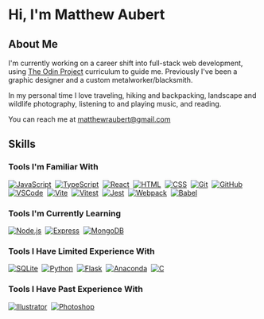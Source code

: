 # Hi, I'm Matthew Aubert

## About Me

I'm currently working on a career shift into full-stack web development, using <a href="https://www.theodinproject.com/">The Odin Project</a> curriculum to guide me. Previously I've been a graphic designer and a custom metalworker/blacksmith.

In my personal time I love traveling, hiking and backpacking, landscape and wildlife photography, listening to and playing music, and reading.

You can reach me at matthewraubert@gmail.com

## Skills

### Tools I'm Familiar With
[![JavaScript](https://skillicons.dev/icons?i=js)](https://skillicons.dev "JavaScript")&nbsp;
[![TypeScript](https://skillicons.dev/icons?i=ts)](https://skillicons.dev "TypeScript")&nbsp;
[![React](https://skillicons.dev/icons?i=react)](https://skillicons.dev "React")&nbsp;
[![HTML](https://skillicons.dev/icons?i=html)](https://skillicons.dev "HTML")&nbsp;
[![CSS](https://skillicons.dev/icons?i=css)](https://skillicons.dev "CSS")&nbsp;
[![Git](https://skillicons.dev/icons?i=git)](https://skillicons.dev "Git")&nbsp;
[![GitHub](https://skillicons.dev/icons?i=github)](https://skillicons.dev "GitHub")&nbsp;
[![VSCode](https://skillicons.dev/icons?i=vscode)](https://skillicons.dev "VS Code")&nbsp;
[![Vite](https://skillicons.dev/icons?i=vite)](https://skillicons.dev "Vite")&nbsp;
[![Vitest](https://skillicons.dev/icons?i=vitest)](https://skillicons.dev "Vitest")&nbsp;
[![Jest](https://skillicons.dev/icons?i=jest)](https://skillicons.dev "Jest")&nbsp;
[![Webpack](https://skillicons.dev/icons?i=webpack)](https://skillicons.dev "Webpack")&nbsp;
[![Babel](https://skillicons.dev/icons?i=babel)](https://skillicons.dev "Babel")

### Tools I'm Currently Learning
[![Node.js](https://skillicons.dev/icons?i=nodejs)](https://skillicons.dev "Node.js")&nbsp;
[![Express](https://skillicons.dev/icons?i=express)](https://skillicons.dev "Express")&nbsp;
[![MongoDB](https://skillicons.dev/icons?i=mongodb)](https://skillicons.dev "MongoDB")

### Tools I Have Limited Experience With
[![SQLite](https://skillicons.dev/icons?i=sqlite)](https://skillicons.dev "SQLite")&nbsp;
[![Python](https://skillicons.dev/icons?i=py)](https://skillicons.dev "Python")&nbsp;
[![Flask](https://skillicons.dev/icons?i=flask)](https://skillicons.dev "Flask")&nbsp;
[![Anaconda](https://skillicons.dev/icons?i=anaconda)](https://skillicons.dev "Anaconda")&nbsp;
[![C](https://skillicons.dev/icons?i=c)](https://skillicons.dev "C")

### Tools I Have Past Experience With
[![Illustrator](https://skillicons.dev/icons?i=ai)](https://skillicons.dev "Illustrator")&nbsp;
[![Photoshop](https://skillicons.dev/icons?i=ps)](https://skillicons.dev "Photoshop")

<!---
matthewaubert/matthewaubert is a ✨ special ✨ repository because its `README.md` (this file) appears on your GitHub profile.
You can click the Preview link to take a look at your changes.
--->
